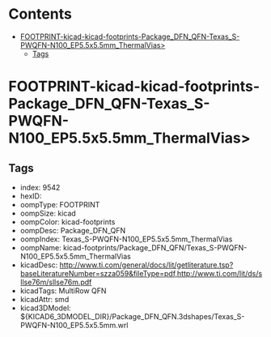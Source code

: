 



Contents
========

* [FOOTPRINT-kicad-kicad-footprints-Package_DFN_QFN-Texas_S-PWQFN-N100_EP5.5x5.5mm_ThermalVias>](#footprint-kicad-kicad-footprints-package_dfn_qfn-texas_s-pwqfn-n100_ep55x55mm_thermalvias)
	* [Tags](#tags)

# FOOTPRINT-kicad-kicad-footprints-Package_DFN_QFN-Texas_S-PWQFN-N100_EP5.5x5.5mm_ThermalVias>

## Tags

- index: 9542
- hexID: 
- oompType: FOOTPRINT
- oompSize: kicad
- oompColor: kicad-footprints
- oompDesc: Package_DFN_QFN
- oompIndex: Texas_S-PWQFN-N100_EP5.5x5.5mm_ThermalVias
- oompName: kicad-footprints/Package_DFN_QFN/Texas_S-PWQFN-N100_EP5.5x5.5mm_ThermalVias
- kicadDesc: http://www.ti.com/general/docs/lit/getliterature.tsp?baseLiteratureNumber=szza059&fileType=pdf,http://www.ti.com/lit/ds/sllse76m/sllse76m.pdf
- kicadTags: MultiRow QFN
- kicadAttr: smd
- kicad3DModel: ${KICAD6_3DMODEL_DIR}/Package_DFN_QFN.3dshapes/Texas_S-PWQFN-N100_EP5.5x5.5mm.wrl
